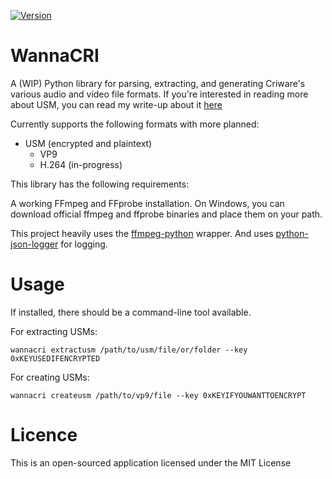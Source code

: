[![Version](https://img.shields.io/pypi/v/wannacri.svg)](https://pypi.org/project/WannaCRI)

WannaCRI
========
A (WIP) Python library for parsing, extracting, and generating Criware's various audio and video file formats.
If you're interested in reading more about USM, you can read my write-up about it [here](https://listed.to/@donmai/24921/criware-s-usm-format-part-1)

Currently supports the following formats with more planned:
* USM (encrypted and plaintext)
    * VP9
    * H.264 (in-progress)


This library has the following requirements:

A working FFmpeg and FFprobe installation. On Windows, you can download official ffmpeg and ffprobe binaries and place them on your path.

This project heavily uses the [ffmpeg-python](https://pypi.org/project/ffmpeg-python) wrapper. And uses [python-json-logger](https://pypi.org/project/python-json-logger) for logging.

Usage
=====
If installed, there should be a command-line tool available.

For extracting USMs:

`wannacri extractusm /path/to/usm/file/or/folder --key 0xKEYUSEDIFENCRYPTED`

For creating USMs:

`wannacri createusm /path/to/vp9/file --key 0xKEYIFYOUWANTTOENCRYPT`

Licence
=======
This is an open-sourced application licensed under the MIT License

